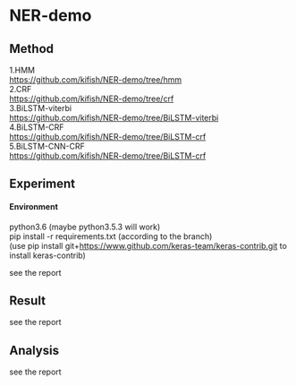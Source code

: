 # NER-demo



## Method
1.HMM  
https://github.com/kifish/NER-demo/tree/hmm  
2.CRF  
https://github.com/kifish/NER-demo/tree/crf  
3.BiLSTM-viterbi  
https://github.com/kifish/NER-demo/tree/BiLSTM-viterbi  
4.BiLSTM-CRF  
https://github.com/kifish/NER-demo/tree/BiLSTM-crf  
5.BiLSTM-CNN-CRF   
https://github.com/kifish/NER-demo/tree/BiLSTM-crf  


## Experiment
#### Environment
python3.6 (maybe python3.5.3 will work)      
pip install -r requirements.txt (according to the branch)      
(use pip install git+https://www.github.com/keras-team/keras-contrib.git to install keras-contrib)     

see the report
## Result
see the report


## Analysis
see the report
